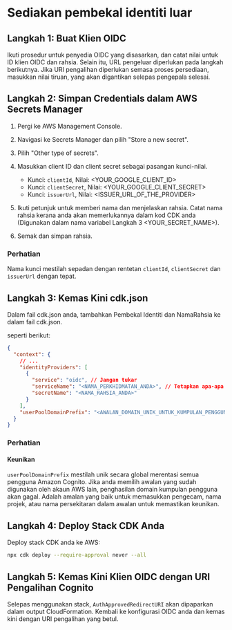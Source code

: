 # Sediakan pembekal identiti luar

## Langkah 1: Buat Klien OIDC

Ikuti prosedur untuk penyedia OIDC yang disasarkan, dan catat nilai untuk ID klien OIDC dan rahsia. Selain itu, URL pengeluar diperlukan pada langkah berikutnya. Jika URI pengalihan diperlukan semasa proses persediaan, masukkan nilai tiruan, yang akan digantikan selepas pengepala selesai.

## Langkah 2: Simpan Credentials dalam AWS Secrets Manager

1. Pergi ke AWS Management Console.
2. Navigasi ke Secrets Manager dan pilih "Store a new secret".
3. Pilih "Other type of secrets".
4. Masukkan client ID dan client secret sebagai pasangan kunci-nilai.

   - Kunci: `clientId`, Nilai: <YOUR_GOOGLE_CLIENT_ID>
   - Kunci: `clientSecret`, Nilai: <YOUR_GOOGLE_CLIENT_SECRET>
   - Kunci: `issuerUrl`, Nilai: <ISSUER_URL_OF_THE_PROVIDER>

5. Ikuti petunjuk untuk memberi nama dan menjelaskan rahsia. Catat nama rahsia kerana anda akan memerlukannya dalam kod CDK anda (Digunakan dalam nama variabel Langkah 3 <YOUR_SECRET_NAME>).
6. Semak dan simpan rahsia.

### Perhatian

Nama kunci mestilah sepadan dengan rentetan `clientId`, `clientSecret` dan `issuerUrl` dengan tepat.

## Langkah 3: Kemas Kini cdk.json

Dalam fail cdk.json anda, tambahkan Pembekal Identiti dan NamaRahsia ke dalam fail cdk.json.

seperti berikut:

```json
{
  "context": {
    // ...
    "identityProviders": [
      {
        "service": "oidc", // Jangan tukar
        "serviceName": "<NAMA_PERKHIDMATAN_ANDA>", // Tetapkan apa-apa nilai yang anda suka
        "secretName": "<NAMA_RAHSIA_ANDA>"
      }
    ],
    "userPoolDomainPrefix": "<AWALAN_DOMAIN_UNIK_UNTUK_KUMPULAN_PENGGUNA_ANDA>"
  }
}
```

### Perhatian

#### Keunikan

`userPoolDomainPrefix` mestilah unik secara global merentasi semua pengguna Amazon Cognito. Jika anda memilih awalan yang sudah digunakan oleh akaun AWS lain, penghasilan domain kumpulan pengguna akan gagal. Adalah amalan yang baik untuk memasukkan pengecam, nama projek, atau nama persekitaran dalam awalan untuk memastikan keunikan.

## Langkah 4: Deploy Stack CDK Anda

Deploy stack CDK anda ke AWS:

```sh
npx cdk deploy --require-approval never --all
```

## Langkah 5: Kemas Kini Klien OIDC dengan URI Pengalihan Cognito

Selepas menggunakan stack, `AuthApprovedRedirectURI` akan dipaparkan dalam output CloudFormation. Kembali ke konfigurasi OIDC anda dan kemas kini dengan URI pengalihan yang betul.